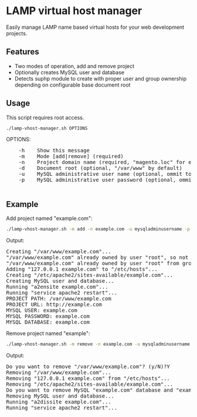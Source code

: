 LAMP virtual host manager
==================

Easily manage LAMP name based virtual hosts for your web development projects.

Features
--------
* Two modes of operation, add and remove project
* Optionally creates MySQL user and database
* Detects suphp module to create with proper user and group ownership depending on configurable base document root

Usage
-----
This script requires root access.

```bash
./lamp-vhost-manager.sh OPTIONS
```

OPTIONS:

<pre>
    -h    Show this message
    -m    Mode [add|remove] (required)
    -n    Project domain name (required, "magento.loc" for example)
    -d    Document root (optional, "/var/www" by default)
    -u    MySQL administrative user name (optional, ommit to avoid creating database)
    -p    MySQL administrative user password (optional, ommit to avoid creating database)

</pre>

Example
-------
Add project named "example.com":

```bash
./lamp-vhost-manager.sh -m add -n example.com -u mysqladminusername -p mysqladminuserpassword
```

Output:

<pre>
Creating "/var/www/example.com"...
"/var/www/example.com" already owned by user "root", so not changing ownership...
"/var/www/example.com" already owned by user "root" from group "root", so not changing group ownership...
Adding "127.0.0.1 example.com" to "/etc/hosts"...
Creating "/etc/apache2/sites-available/example.com"...
Creating MySQL user and database...
Running "a2ensite example.com"...
Running "service apache2 restart"...
PROJECT PATH: /var/www/example.com
PROJECT URL: http://example.com
MYSQL USER: example.com
MYSQL PASSWORD: example.com
MYSQL DATABASE: example.com
</pre>

Remove project named "example":

```bash
./lamp-vhost-manager.sh -m remove -n example.com -u mysqladminusername -p mysqladminuserpassword
```

Output:

<pre>
Do you want to remove "/var/www/example.com"? (y/N)?Y
Removing "/var/www/example.com"...
Removing "127.0.0.1 example.com" from "/etc/hosts"...
Removing "/etc/apache2/sites-available/example.com"...
Do you want to remove MySQL "example.com" database and "example.com" user? (y/N)?Y
Removing MySQL user and database...
Running "a2dissite example.com"...
Running "service apache2 restart"...
</pre>